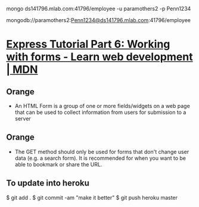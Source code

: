 
mongo ds141796.mlab.com:41796/employee -u paramothers2 -p Penn1234

mongodb://paramothers2:Penn1234@ds141796.mlab.com:41796/employee


# [Express Tutorial Part 6: Working with forms - Learn web development | MDN](https://developer.mozilla.org/en-US/docs/Learn/Server-side/Express_Nodejs/forms)

## Orange
* An HTML Form is a group of one or more fields/widgets on a web page that can be used to collect information from users for submission to a server


## Orange
* The GET method should only be used for forms that don't change user data (e.g. a search form). It is recommended for when you want to be able to bookmark or share the URL.


To update into heroku
--------------------

$ git add .
$ git commit -am "make it better"
$ git push heroku master